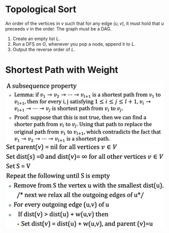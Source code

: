 # Topological Sort

An order of the vertices in $v$ such that for any edge $(u,v)$, it must hold that $u$ preceeds $v$ in the order. The graph must be a DAG.

1. Create an empty list $L$.
2. Run a DFS on $G$, whenever you pop a node, append it to $L$.
3. Output the reverse order of $L$.

# Shortest Path with Weight


<img src="Week15/SSSP_subsequence.png" width=500>

<img src="Week15/Dijkstra.png" width=500>

